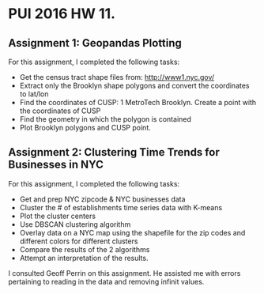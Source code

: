 # PUI 2016 HW 11.

## Assignment 1: Geopandas Plotting 

For this assignment, I completed the following tasks:
- Get the census tract shape files from: http://www1.nyc.gov/ 
- Extract only the Brooklyn shape polygons and convert the coordinates to lat/lon
- Find the coordinates of CUSP: 1 MetroTech Brooklyn. Create a point with the coordinates of CUSP
- Find the geometry in which the polygon is contained
- Plot Brooklyn polygons and CUSP point.

## Assignment 2: Clustering Time Trends for Businesses in NYC 

For this assignment, I completed the following tasks:
- Get and prep NYC zipcode & NYC businesses data
- Cluster the # of establishments time series data with K-means 
- Plot the cluster centers 
- Use DBSCAN clustering algorithm
- Overlay data on a NYC map using the shapefile for the zip codes and different colors for different clusters
- Compare the results of the 2 algorithms
- Attempt an interpretation of the results. 

I consulted Geoff Perrin on this assignment. He assisted me with errors pertaining to reading in the data and removing infinit values.
